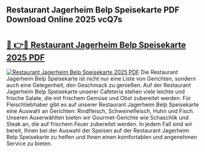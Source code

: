 ## Restaurant Jagerheim Belp Speisekarte PDF Download Online 2025 vcQ7s

# <h2><a href="http://gcau8kn.nevu.top/?p=Restaurant+Jagerheim+Belp+Speisekarte">🔗 👉🔴 Restaurant Jagerheim Belp Speisekarte 2025 PDF</a></h2>

[![Restaurant Jagerheim Belp Speisekarte 2025 PDF](https://i.imgur.com/dBaPXMq.png)](http://gcau8kn.nevu.top/?p=Restaurant+Jagerheim+Belp+Speisekarte)
Die Restaurant Jagerheim Belp Speisekarte ist nicht nur eine Liste von Gerichten, sondern auch eine Gelegenheit, den Geschmack zu genießen. Auf der Restaurant Jagerheim Belp Speisekarte unserer Cafeteria stehen viele leichte und frische Salate, die mit frischem Gemüse und Obst zubereitet werden. Für Fleischliebhaber gibt es auf unserer Restaurant Jagerheim Belp Speisekarte eine Auswahl an Gerichten: Rindfleisch, Schweinefleisch, Huhn und Fisch. Unseren Auserwählten bieten wir Gourmet-Gerichte wie Schaschlik und Steak an, die auf frischem Feuer zubereitet werden. In jedem Fall sind wir bereit, Ihnen bei der Auswahl der Speisen auf der Restaurant Jagerheim Belp Speisekarte zu helfen und Ihnen einen komfortablen und angenehmen Service zu bieten.
